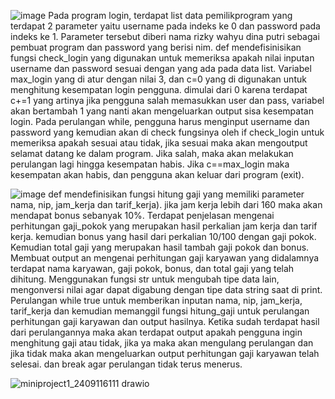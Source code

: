 ![image](https://github.com/user-attachments/assets/1079f86f-1cc2-4e0d-9520-387d7e9491ce)
Pada program login, terdapat list data pemilikprogram yang terdapat 2 parameter yaitu username pada indeks ke 0 dan password pada indeks ke 1. Parameter tersebut diberi nama rizky wahyu dina putri sebagai pembuat program dan password yang berisi nim. 
def mendefisinisikan fungsi check_login yang digunakan untuk memeriksa apakah nilai inputan username dan password sesuai dengan yang ada pada data list.
Variabel max_login yang di atur dengan nilai 3, dan c=0 yang di digunakan untuk menghitung kesempatan login pengguna. dimulai dari 0 karena terdapat c+=1 yang artinya jika pengguna salah memasukkan user dan pass, variabel akan bertambah 1 yang nanti akan mengeluarkan output sisa kesempatan login. Pada perulangan while, pengguna harus menginput username dan password yang kemudian akan di check fungsinya oleh if check_login untuk memeriksa apakah sesuai atau tidak, jika sesuai maka akan mengoutput selamat datang ke dalam program. Jika salah, maka akan melakukan perulangan lagi hingga kesempatan habis. Jika c==max_login maka kesempatan akan habis, dan pengguna akan keluar dari program (exit).

![image](https://github.com/user-attachments/assets/3e12e1c9-cdd1-42f8-b211-a006b6e074fb)
def mendefinisikan fungsi hitung gaji yang memiliki parameter nama, nip, jam_kerja dan tarif_kerja). jika jam kerja lebih dari 160 maka akan mendapat bonus sebanyak 10%.
Terdapat penjelasan mengenai perhitungan gaji_pokok yang merupakan hasil perkalian jam kerja dan tarif kerja. kemudian bonus yang hasil dari perkalian 10/100 dengan gaji pokok. Kemudian total gaji yang merupakan hasil tambah gaji pokok dan bonus. 
Membuat output an mengenai perhitungan gaji karyawan yang didalamnya terdapat nama karyawan, gaji pokok, bonus, dan total gaji yang telah dihitung. Menggunakan fungsi str untuk mengubah tipe data lain, mengonversi nilai agar dapat digabung dengan tipe data string saat di print.
Perulangan while true untuk memberikan inputan nama, nip, jam_kerja, tarif_kerja dan kemudian memanggil fungsi hitung_gaji untuk perulangan perhitungan gaji karyawan dan output hasilnya. Ketika sudah terdapat hasil dari perulangannya maka akan terdapat output apakah pengguna ingin menghitung gaji atau tidak, jika ya maka akan mengulang perulangan dan jika tidak maka akan mengeluarkan output perhitungan gaji karyawan telah selesai. dan break agar perulangan tidak terus menerus.

![miniproject1_2409116111 drawio](https://github.com/user-attachments/assets/ab08cd30-d361-4244-a772-3d67bf747c9b)





